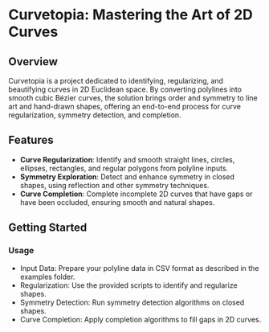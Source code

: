 # Curvetopia: Mastering the Art of 2D Curves

## Overview
Curvetopia is a project dedicated to identifying, regularizing, and beautifying curves in 2D Euclidean space. By converting polylines into smooth cubic Bézier curves, the solution brings order and symmetry to line art and hand-drawn shapes, offering an end-to-end process for curve regularization, symmetry detection, and completion.

## Features
- **Curve Regularization**: Identify and smooth straight lines, circles, ellipses, rectangles, and regular polygons from polyline inputs.
- **Symmetry Exploration**: Detect and enhance symmetry in closed shapes, using reflection and other symmetry techniques.
- **Curve Completion**: Complete incomplete 2D curves that have gaps or have been occluded, ensuring smooth and natural shapes.

## Getting Started

### Usage
- Input Data: Prepare your polyline data in CSV format as described in the examples folder.
- Regularization: Use the provided scripts to identify and regularize shapes.
- Symmetry Detection: Run symmetry detection algorithms on closed shapes.
- Curve Completion: Apply completion algorithms to fill gaps in 2D curves.

